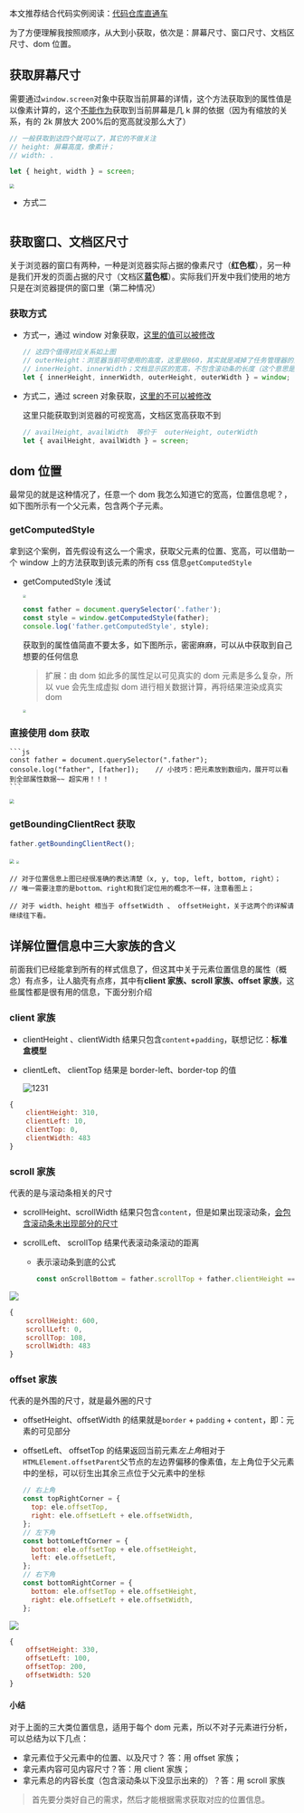 本文推荐结合代码实例阅读：[代码仓库直通车](https://gitee.com/sjy666666/juejin-case/blob/master/js%E5%9F%BA%E7%A1%80/2%E3%80%81%E8%8E%B7%E5%8F%96%E5%B0%BA%E5%AF%B8%E7%9B%B8%E5%85%B3%E4%BF%A1%E6%81%AF.html)

为了方便理解我按照顺序，从大到小获取，依次是：屏幕尺寸、窗口尺寸、文档区尺寸、dom 位置。

## 获取屏幕尺寸

需要通过`window.screen`对象中获取当前屏幕的详情，这个方法获取到的属性值是以像素计算的，这个<u>不能作为</u>获取到当前屏幕是几 k 屏的依据（因为有缩放的关系，有的 2k 屏放大 200%后的宽高就没那么大了）

```js
// 一般获取到这四个就可以了，其它的不做关注
// height: 屏幕高度，像素计；
// width: .

let { height, width } = screen;
```

<img src="https://gitee.com/sjy666666/image-host/raw/master/img/image-20210807224939987.png" style="zoom: 50%;" />

- 方式二

  ```js

  ```

## 获取窗口、文档区尺寸

关于浏览器的窗口有两种，一种是浏览器实际占据的像素尺寸（**红色框**），另一种是我们开发的页面占据的尺寸（文档区**蓝色框**）。实际我们开发中我们使用的地方只是在浏览器提供的窗口里（第二种情况）

<!-- ![image-20210807232142984](D:\Project\article\掘金八月更文挑战\js篇\img\image-20210807232142984.png) -->

<!-- <img src="D:\Project\article\10、更文挑战\掘金八月更文挑战\js篇\img\image-20210807232142984.png" style="zoom: 33%;" /> -->

### 获取方式

- 方式一，通过 window 对象获取，<u>这里的值可以被修改</u>

  ```js
  // 这四个值得对应关系如上图
  // outerHeight：浏览器当前可使用的高度，这里是860，其实就是减掉了任务管理器的高度，当你隐藏任务栏时，outerHeight就和height相等了；
  // innerHeight、innerWidth；文档显示区的宽高，不包含滚动条的长度（这个意思是没有显示的内容不算进来），自己去体会一下；
  let { innerHeight, innerWidth, outerHeight, outerWidth } = window;
  ```

- 方式二，通过 screen 对象获取，<u>这里的不可以被修改</u>

  这里只能获取到浏览器的可视宽高，文档区宽高获取不到

  ```js
  // availHeight, availWidth  等价于  outerHeight, outerWidth
  let { availHeight, availWidth } = screen;
  ```

## dom 位置

最常见的就是这种情况了，任意一个 dom 我怎么知道它的宽高，位置信息呢？，如下图所示有一个父元素，包含两个子元素。

### getComputedStyle

拿到这个案例，首先假设有这么一个需求，获取父元素的位置、宽高，可以借助一个 window 上的方法获取到该元素的所有 css 信息`getComputedStyle`

- getComputedStyle 浅试

  <img src="https://gitee.com/sjy666666/image-host/raw/master/img/image-20210808092122365.png" style="zoom: 33%;" />

  ```js
  const father = document.querySelector('.father');
  const style = window.getComputedStyle(father);
  console.log('father.getComputedStyle', style);
  ```

  获取到的属性值简直不要太多，如下图所示，密密麻麻，可以从中获取到自己想要的任何信息

  > 扩展：由 dom 如此多的属性足以可见真实的 dom 元素是多么复杂，所以 vue 会先生成虚拟 dom 进行相关数据计算，再将结果渲染成真实 dom

  <img src="https://gitee.com/sjy666666/image-host/raw/master/img/image-20210808100145485.png" style="zoom: 33%;" />

### 直接使用 dom 获取

    ```js
    const father = document.querySelector(".father");
    console.log("father", [father]);	// 小技巧：把元素放到数组内，展开可以看到全部属性数据~~ 超实用！！！
    ```

<img src="https://gitee.com/sjy666666/image-host/raw/master/img/image-20210808103026628.png" style="zoom: 50%;" />

### getBoundingClientRect 获取

```js
father.getBoundingClientRect();
```

<img src="https://gitee.com/sjy666666/image-host/raw/master/img/image-20210808115349042.png" style="zoom:50%;" />

 <img src="https://gitee.com/sjy666666/image-host/raw/master/img/20210323184344815.png" style="zoom:33%;" />

```
// 对于位置信息上图已经很准确的表达清楚（x, y, top, left, bottom, right）；
// 唯一需要注意的是bottom、right和我们定位用的概念不一样，注意看图上；

// 对于 width、height 相当于 offsetWidth 、 offsetHeight，关于这两个的详解请继续往下看。
```

## 详解位置信息中三大家族的含义

前面我们已经能拿到所有的样式信息了，但这其中关于元素位置信息的属性（概念）有点多，让人脑壳有点疼，其中有**client 家族、scroll 家族、offset 家族**，这些属性都是很有用的信息，下面分别介绍

### client 家族

- clientHeight 、clientWidth 结果只包含`content`+`padding`，联想记忆：**标准盒模型**

- clientLeft、 clientTop 结果是 border-left、border-top 的值

  ![1231](https://gitee.com/sjy666666/image-host/raw/master/img/image-20210808104126101.png)

```js
{
    clientHeight: 310,
    clientLeft: 10,
    clientTop: 0,
    clientWidth: 483
}
```

### scroll 家族

代表的是与滚动条相关的尺寸

- scrollHeight、scrollWidth 结果只包含`content`，但是如果出现滚动条，<u>会包含滚动条未出现部分的尺寸</u>

- scrollLeft、 scrollTop 结果代表滚动条滚动的距离

  - 表示滚动条到底的公式

    ```js
    const onScrollBottom = father.scrollTop + father.clientHeight === father.scrollHeight;
    ```

![](https://gitee.com/sjy666666/image-host/raw/master/img/image-20210808105214396.png)

```js
{
    scrollHeight: 600,
    scrollLeft: 0,
    scrollTop: 108,
    scrollWidth: 483
}
```

### offset 家族

代表的是外围的尺寸，就是最外圈的尺寸

- offsetHeight、offsetWidth 的结果就是`border` + `padding` + `content`，即：元素的可见部分

- offsetLeft、 offsetTop 的结果返回当前元素*左上角*相对于 `HTMLElement.offsetParent`父节点的左边界偏移的像素值，左上角位于父元素中的坐标，可以衍生出其余三点位于父元素中的坐标

  ```js
  // 右上角
  const topRightCorner = {
    top: ele.offsetTop,
    right: ele.offsetLeft + ele.offsetWidth,
  };
  // 左下角
  const bottomLeftCorner = {
    bottom: ele.offsetTop + ele.offsetHeight,
    left: ele.offsetLeft,
  };
  // 右下角
  const bottomRightCorner = {
    bottom: ele.offsetTop + ele.offsetHeight,
    right: ele.offsetLeft + ele.offsetWidth,
  };
  ```

![](https://gitee.com/sjy666666/image-host/raw/master/img/image-20210808112436745.png)

```js
{
    offsetHeight: 330,
    offsetLeft: 100,
    offsetTop: 200,
    offsetWidth: 520
}
```

#### 小结

对于上面的三大类位置信息，适用于每个 dom 元素，所以不对子元素进行分析，可以总结为以下几点：

- 拿元素位于父元素中的位置、以及尺寸？ 答：用 offset 家族；
- 拿元素内容可见内容尺寸？答：用 client 家族；
- 拿元素总的内容长度（包含滚动条以下没显示出来的）？答：用 scroll 家族

> 首先要分类好自己的需求，然后才能根据需求获取对应的位置信息。
